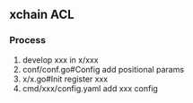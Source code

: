 ## xchain ACL

### Process

1. develop xxx in x/xxx
2. conf/conf.go#Config add positional params
3. x/x.go#Init register xxx
4. cmd/xxx/config.yaml add xxx config